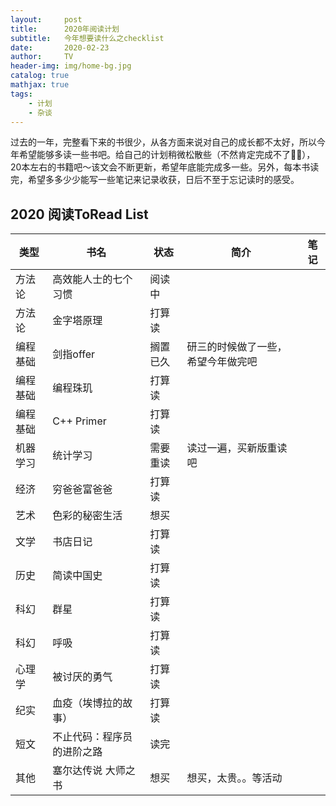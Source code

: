 ```yaml
---
layout:     post
title:      2020年阅读计划
subtitle:   今年想要读什么之checklist
date:       2020-02-23
author:     TV
header-img: img/home-bg.jpg
catalog: true
mathjax: true
tags:
    - 计划
    - 杂谈
---
```


过去的一年，完整看下来的书很少，从各方面来说对自己的成长都不太好，所以今年希望能够多读一些书吧。给自己的计划稍微松散些（不然肯定完成不了🤦‍♂️），20本左右的书籍吧～该文会不断更新，希望年底能完成多一些。另外，每本书读完，希望多多少少能写一些笔记来记录收获，日后不至于忘记读时的感受。


## 2020 阅读ToRead List



| 类型 | 书名 | 状态 | 简介 | 笔记 |
| - | - | - | - | - | 
| 方法论 | 高效能人士的七个习惯 | 阅读中 | | |
| 方法论 | 金字塔原理 | 打算读 | 
| 编程基础 | 剑指offer | 搁置已久| 研三的时候做了一些，希望今年做完吧 |  |
| 编程基础 | 编程珠玑 | 打算读 |
| 编程基础 | C++ Primer | 打算读 |
| 机器学习 | 统计学习 | 需要重读 | 读过一遍，买新版重读吧 | |
| 经济 | 穷爸爸富爸爸 | 打算读 |
| 艺术 | 色彩的秘密生活 | 想买 | | |
| 文学 | 书店日记 | 打算读 | | | 
| 历史 | 简读中国史 | 打算读 | | |
| 科幻 | 群星 | 打算读 | | |
| 科幻 | 呼吸 | 打算读 | | |
| 心理学| 被讨厌的勇气 | 打算读 |
| 纪实 | 血疫（埃博拉的故事） | 打算读 |
| 短文 | 不止代码：程序员的进阶之路 | 读完 |
| 其他 | 塞尔达传说 大师之书 | 想买 | 想买，太贵。。等活动 | |


